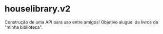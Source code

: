 # houselibrary.v2

Construção de uma API para uso entre amigos! Objetivo aluguel de livros da "minha biblioteca".
